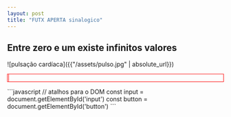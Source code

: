 ```yaml
---
layout: post
title: "FUTX APERTA sinalogico"
---
```

## Entre zero e um existe infinitos valores

![pulsação cardíaca]({{"/assets/pulso.jpg" | absolute_url}})

<p id="pbox" class="box">
  <span id="spanstrap" class="strap"> | </span>
</p>
```javascript
// atalhos para o DOM
const input = document.getElementById('input')
const button = document.getElementById('button')
```

<script defer>
  
</script>
<style>
  p.box {
    border-color: red;
    border-width: 1px;
    border-style: solid;
  }
  span.strap {
  color: red;
  }
</style>
